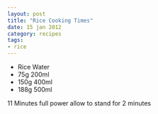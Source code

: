 ```yaml
---
layout: post
title: "Rice Cooking Times"
date: 15 jan 2012
category: recipes
tags:
- rice
---
```


* Rice Water
* 75g 200ml
* 150g 400ml
* 188g 500ml

11 Minutes full power allow to stand for 2 minutes 

